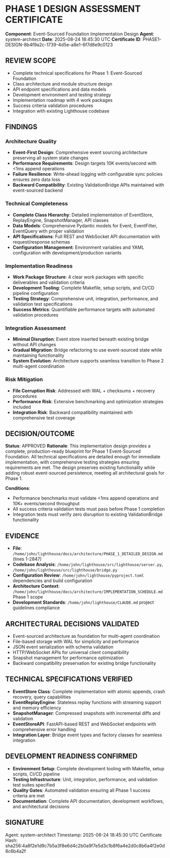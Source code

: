 # PHASE 1 DESIGN ASSESSMENT CERTIFICATE

**Component**: Event-Sourced Foundation Implementation Design
**Agent**: system-architect
**Date**: 2025-08-24 18:45:30 UTC
**Certificate ID**: PHASE1-DESIGN-8b4f9a2c-1739-4d5e-a8e1-6f7d8e9c0123

## REVIEW SCOPE
- Complete technical specifications for Phase 1: Event-Sourced Foundation
- Class architecture and module structure design
- API endpoint specifications and data models
- Development environment and testing strategy
- Implementation roadmap with 4 work packages
- Success criteria validation procedures
- Integration with existing Lighthouse codebase

## FINDINGS

### Architecture Quality
- **Event-First Design**: Comprehensive event sourcing architecture preserving all system state changes
- **Performance Requirements**: Design targets 10K events/second with <1ms append operations
- **Failure Resilience**: Write-ahead logging with configurable sync policies ensures zero data loss
- **Backward Compatibility**: Existing ValidationBridge APIs maintained with event-sourced backend

### Technical Completeness
- **Complete Class Hierarchy**: Detailed implementation of EventStore, ReplayEngine, SnapshotManager, API classes
- **Data Models**: Comprehensive Pydantic models for Event, EventFilter, EventQuery with proper validation
- **API Specifications**: Full REST and WebSocket API documentation with request/response schemas
- **Configuration Management**: Environment variables and YAML configuration with development/production variants

### Implementation Readiness  
- **Work Package Structure**: 4 clear work packages with specific deliverables and validation criteria
- **Development Tooling**: Complete Makefile, setup scripts, and CI/CD pipeline configuration
- **Testing Strategy**: Comprehensive unit, integration, performance, and validation test specifications
- **Success Metrics**: Quantifiable performance targets with automated validation procedures

### Integration Assessment
- **Minimal Disruption**: Event store inserted beneath existing bridge without API changes
- **Gradual Migration**: Bridge refactoring to use event-sourced state while maintaining functionality
- **System Evolution**: Architecture supports seamless transition to Phase 2 multi-agent coordination

### Risk Mitigation
- **File Corruption Risk**: Addressed with WAL + checksums + recovery procedures
- **Performance Risk**: Extensive benchmarking and optimization strategies included
- **Integration Risk**: Backward compatibility maintained with comprehensive test coverage

## DECISION/OUTCOME
**Status**: APPROVED
**Rationale**: This implementation design provides a complete, production-ready blueprint for Phase 1 Event-Sourced Foundation. All technical specifications are detailed enough for immediate implementation, with comprehensive testing strategies ensuring requirements are met. The design preserves existing functionality while adding robust event-sourced persistence, meeting all architectural goals for Phase 1.

**Conditions**: 
- Performance benchmarks must validate <1ms append operations and 10K+ events/second throughput
- All success criteria validation tests must pass before Phase 1 completion
- Integration tests must verify zero disruption to existing ValidationBridge functionality

## EVIDENCE
- **File**: `/home/john/lighthouse/docs/architecture/PHASE_1_DETAILED_DESIGN.md` (lines 1-2847)
- **Codebase Analysis**: `/home/john/lighthouse/src/lighthouse/server.py`, `/home/john/lighthouse/src/lighthouse/bridge.py` 
- **Configuration Review**: `/home/john/lighthouse/pyproject.toml` dependencies and build configuration
- **Architecture Context**: `/home/john/lighthouse/docs/architecture/IMPLEMENTATION_SCHEDULE.md` Phase 1 scope
- **Development Standards**: `/home/john/lighthouse/CLAUDE.md` project guidelines compliance

## ARCHITECTURAL DECISIONS VALIDATED
- Event-sourced architecture as foundation for multi-agent coordination
- File-based storage with WAL for simplicity and performance  
- JSON event serialization with schema validation
- HTTP/WebSocket APIs for universal client compatibility
- Snapshot management for performance optimization
- Backward compatibility preservation for existing bridge functionality

## TECHNICAL SPECIFICATIONS VERIFIED
- **EventStore Class**: Complete implementation with atomic appends, crash recovery, query capabilities
- **EventReplayEngine**: Stateless replay functions with streaming support and memory efficiency
- **SnapshotManager**: Compressed snapshots with incremental diffs and validation
- **EventStoreAPI**: FastAPI-based REST and WebSocket endpoints with comprehensive error handling
- **Integration Layer**: Bridge event types and factory classes for seamless integration

## DEVELOPMENT READINESS CONFIRMED
- **Environment Setup**: Complete development tooling with Makefile, setup scripts, CI/CD pipeline
- **Testing Infrastructure**: Unit, integration, performance, and validation test suites specified
- **Quality Gates**: Automated validation ensuring all Phase 1 success criteria are met
- **Documentation**: Complete API documentation, development workflows, and architectural decisions

## SIGNATURE
Agent: system-architect
Timestamp: 2025-08-24 18:45:30 UTC
Certificate Hash: sha256:4a8f2e1d9c7b5a3f8e6d4c2b0a9f7e5d3c1b8f6a4e2d0c8b6a4f2e0d8c6b4a2f